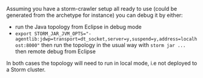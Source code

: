 Assuming you have a storm-crawler setup all ready to use (could be generated from the archetype for instance) you can debug it by either:
* run the Java topology from Eclipse in debug mode
* `export STORM_JAR_JVM_OPTS="-agentlib:jdwp=transport=dt_socket,server=y,suspend=y,address=localhost:8000"` then run the topology in the usual way with `storm jar ... ` then remote debug from Eclipse

In both cases the topology will need to run in local mode, i.e not deployed to a Storm cluster.